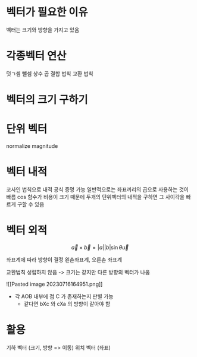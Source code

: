 # 벡터가 필요한 이유

벡터는 크기와 방향을 가지고 있음 

# 각종벡터 연산

덧ㄱ셈 
뺄셈
상수 곱
결합 법칙
교환 법칙


# 벡터의 크기 구하기

# 단위 벡터
normalize
magnitude

# 벡터 내적
코사인 법칙으로 내적 공식 증명 가능
일반적으로는 좌표끼리의 곱으로 사용하는 것이 빠름 
cos 함수가 비용이 크기 때문에 
두개의 단위벡터의 내적을 구하면 그 사이각을 빠르게 구할 수 있음 

# 벡터 외적

$$
\vec{a} \times \vec{b} = |a||b|\sin{\theta} \vec{u}
$$

좌표계에 따라 방향이 결정
왼손좌표계, 오른손 좌표계

교환법칙 성립하지 않음 -> 크기는 같지만 다른 방향의 벡터가 나옴 

![[Pasted image 20230716164951.png]]
- 각 AOB 내부에 점 C 가 존재하는지 판별 가능
	- 같다면 bXc 와 cXa 의 방향이 같아야 함 

# 활용
기하 벡터 (크기, 방향 => 이동)
위치 벡터 (좌표)